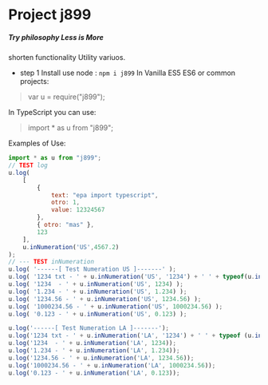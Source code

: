 # Project j899
##### Try philosophy Less is More 
shorten functionality
Utility variuos.

* step 1 Install use node : `npm i j899`
In Vanilla ES5 ES6 or common projects:
>var u = require("j899");

In TypeScript you can use:
>import * as u from "j899";

Examples of Use:
```javascript
import * as u from "j899";
// TEST log
u.log(
	[
		{
			text: "epa import typescript",
			otro: 1,
			value: 12324567
		},
		{ otro: "mas" },
		123
	],
	u.inNumeration('US',4567.2)
);
// --- TEST inNumeration
u.log( '------[ Test Numeration US ]-------' );
u.log( '1234 txt - ' + u.inNumeration('US', '1234') + ' ' + typeof(u.inNumeration('US', '1234')));
u.log( '1234  - ' + u.inNumeration('US', 1234) );
u.log( '1.234 - ' + u.inNumeration('US', 1.234) );
u.log( '1234.56 - ' + u.inNumeration('US', 1234.56) );
u.log( '1000234.56 - ' + u.inNumeration('US', 1000234.56) );
u.log( '0.123 - ' + u.inNumeration('US', 0.123) );

u.log('------[ Test Numeration LA ]-------');
u.log('1234 txt - ' + u.inNumeration('LA', '1234') + ' ' + typeof (u.inNumeration('ES', '1234')));
u.log('1234  - ' + u.inNumeration('LA', 1234));
u.log('1.234 - ' + u.inNumeration('LA', 1.234));
u.log('1234.56 - ' + u.inNumeration('LA', 1234.56));
u.log('1000234.56 - ' + u.inNumeration('LA', 1000234.56));
u.log('0.123 - ' + u.inNumeration('LA', 0.123));
```
